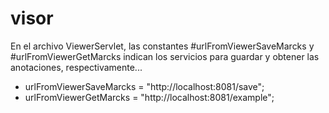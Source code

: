 # visor

En el archivo ViewerServlet, las constantes #urlFromViewerSaveMarcks y #urlFromViewerGetMarcks indican los servicios para guardar y obtener las anotaciones, respectivamente...

* urlFromViewerSaveMarcks = "http://localhost:8081/save";
* urlFromViewerGetMarcks = "http://localhost:8081/example";
